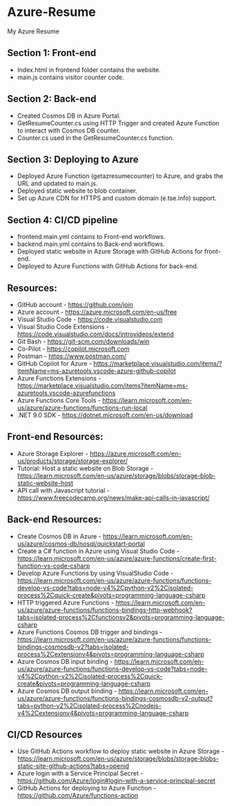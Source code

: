 # Azure-Resume
My Azure Resume

## Section 1: Front-end

- Index.html in frontend folder contains the website.
- main.js contains visitor counter code. 

## Section 2: Back-end

- Created Cosmos DB in Azure Portal.
- GetResumeCounter.cs using HTTP Trigger and created Azure Function to interact with Cosmos DB counter.
- Counter.cs used in the GetResumeCounter.cs function.

## Section 3: Deploying to Azure

- Deployed Azure Function (getazresumecounter) to Azure, and grabs the URL and updated to main.js.
- Deployed static website to blob container.
- Set up Azure CDN for HTTPS and custom domain (e.tse.info) support.


## Section 4: CI/CD pipeline

- frontend.main.yml contains to Front-end workflows.
- backend.main.yml contains to Back-end workflows.
- Deployed static website in Azure Storage with GitHub Actions for front-end.
- Deployed to Azure Functions with GitHub Actions for back-end.

## Resources:

- GitHub account - https://github.com/join 
- Azure account - https://azure.microsoft.com/en-us/free 
- Visual Studio Code - https://code.visualstudio.com 
- Visual Studio Code Extensions - https://code.visualstudio.com/docs/introvideos/extend
- Git Bash - https://git-scm.com/downloads/win
- Co-Pilot - https://copilot.microsoft.com 
- Postman - https://www.postman.com/ 
- GitHub Copilot for Azure - https://marketplace.visualstudio.com/items/?itemName=ms-azuretools.vscode-azure-github-copilot
- Azure Functions Extensions - https://marketplace.visualstudio.com/items?itemName=ms-azuretools.vscode-azurefunctions
- Azure Functions Core Tools - https://learn.microsoft.com/en-us/azure/azure-functions/functions-run-local
- .NET 9.0 SDK - https://dotnet.microsoft.com/en-us/download 


## Front-end Resources:

- Azure Storage Explorer - https://azure.microsoft.com/en-us/products/storage/storage-explorer/
- Tutorial: Host a static website on Blob Storage - https://learn.microsoft.com/en-us/azure/storage/blobs/storage-blob-static-website-host
- API call with Javascript tutorial - https://www.freecodecamp.org/news/make-api-calls-in-javascript/


## Back-end Resources: 

- Create Cosmos DB in Azure - https://learn.microsoft.com/en-us/azure/cosmos-db/nosql/quickstart-portal
- Create a C# function in Azure using Visual Studio Code - https://learn.microsoft.com/en-us/azure/azure-functions/create-first-function-vs-code-csharp
- Develop Azure Functions by using VisualStudio Code - https://learn.microsoft.com/en-us/azure/azure-functions/functions-develop-vs-code?tabs=node-v4%2Cpython-v2%2Cisolated-process%2Cquick-create&pivots=programming-language-csharp
- HTTP triggered Azure Functions - https://learn.microsoft.com/en-us/azure/azure-functions/functions-bindings-http-webhook?tabs=isolated-process%2Cfunctionsv2&pivots=programming-language-csharp
- Azure Functions Cosmos DB trigger and bindings - https://learn.microsoft.com/en-us/azure/azure-functions/functions-bindings-cosmosdb-v2?tabs=isolated-process%2Cextensionv4&pivots=programming-language-csharp
- Azure Cosmos DB input binding - https://learn.microsoft.com/en-us/azure/azure-functions/functions-develop-vs-code?tabs=node-v4%2Cpython-v2%2Cisolated-process%2Cquick-create&pivots=programming-language-csharp
- Azure Cosmos DB output binding - https://learn.microsoft.com/en-us/azure/azure-functions/functions-bindings-cosmosdb-v2-output?tabs=python-v2%2Cisolated-process%2Cnodejs-v4%2Cextensionv4&pivots=programming-language-csharp


## CI/CD Resources

- Use GitHub Actions workflow to deploy static website in Azure Storage - https://learn.microsoft.com/en-us/azure/storage/blobs/storage-blobs-static-site-github-actions?tabs=openid
- Azure login with a Service Principal Secret - https://github.com/Azure/login#login-with-a-service-principal-secret
- GitHub Actions for deploying to Azure Function - https://github.com/Azure/functions-action

